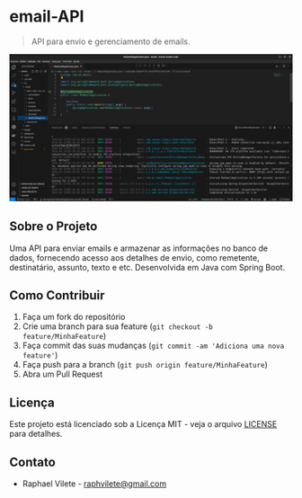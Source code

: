 # email-API

> API para envio e gerenciamento de emails.

<p align="center">
    <img src="email.png" alt="API Email" width="600">
</p>

## Sobre o Projeto

Uma API para enviar emails e armazenar as informações no banco de dados, fornecendo acesso aos detalhes de envio, como remetente, destinatário, assunto, texto e etc. Desenvolvida em Java com Spring Boot.

## Como Contribuir

1. Faça um fork do repositório
2. Crie uma branch para sua feature (`git checkout -b feature/MinhaFeature`)
3. Faça commit das suas mudanças (`git commit -am 'Adiciona uma nova feature'`)
4. Faça push para a branch (`git push origin feature/MinhaFeature`)
5. Abra um Pull Request

## Licença

Este projeto está licenciado sob a Licença MIT - veja o arquivo [LICENSE](LICENSE) para detalhes.

## Contato

- Raphael Vilete - [raphvilete@gmail.com](mailto:raphvilete@gmail.com)
